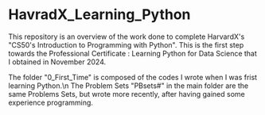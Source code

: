 # HavradX_Learning_Python

This repository is an overview of the work done to complete HarvardX's "CS50's Introduction to Programming with Python". This is the first step towards the Professional Certificate : Learning Python for Data Science that I obtained in November 2024.

The folder "0_First_Time"  is composed of the codes I wrote when I was frist learning Python.\n
The Problem Sets "PBsets#" in the main folder are the same Problems Sets, but wrote more recently, after having gained some experience programming.
